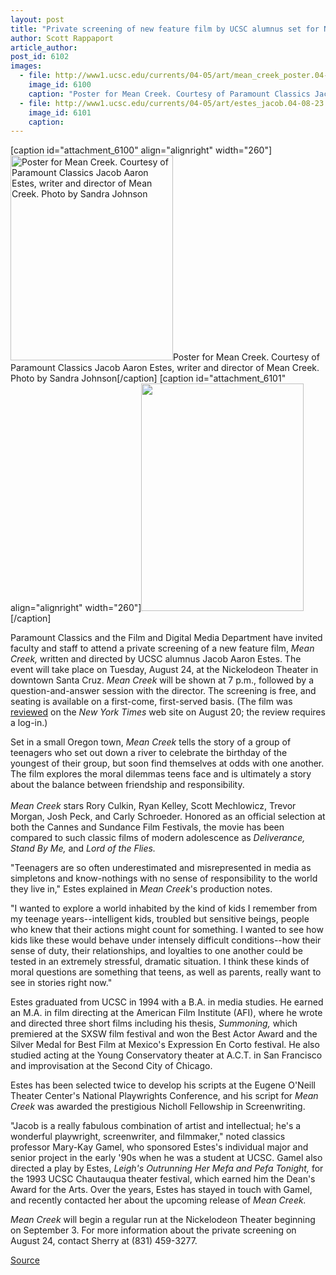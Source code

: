 ```yaml
---
layout: post
title: "Private screening of new feature film by UCSC alumnus set for Nickelodeon Theater"
author: Scott Rappaport
article_author: 
post_id: 6102
images:
  - file: http://www1.ucsc.edu/currents/04-05/art/mean_creek_poster.04-08-23.jpg
    image_id: 6100
    caption: "Poster for Mean Creek. Courtesy of Paramount Classics Jacob Aaron Estes, writer and director of Mean Creek. Photo by Sandra Johnson"
  - file: http://www1.ucsc.edu/currents/04-05/art/estes_jacob.04-08-23.jpg
    image_id: 6101
    caption: 
---
```


[caption id="attachment_6100" align="alignright" width="260"]<a href="http://dev-ucsc-news.pantheonsite.io/wp-content/uploads/2004/08/mean_creek_poster.04-08-23.jpg"><img class="size-full wp-image-6100" src="http://dev-ucsc-news.pantheonsite.io/wp-content/uploads/2004/08/mean_creek_poster.04-08-23.jpg" alt="Poster for Mean Creek. Courtesy of Paramount Classics Jacob Aaron Estes, writer and director of Mean Creek. Photo by Sandra Johnson" width="260" height="328" /></a>Poster for Mean Creek. Courtesy of Paramount Classics Jacob Aaron Estes, writer and director of Mean Creek. Photo by Sandra Johnson[/caption]
[caption id="attachment_6101" align="alignright" width="260"]<a href="http://dev-ucsc-news.pantheonsite.io/wp-content/uploads/2004/08/estes_jacob.04-08-23.jpg"><img class="size-full wp-image-6101" src="http://dev-ucsc-news.pantheonsite.io/wp-content/uploads/2004/08/estes_jacob.04-08-23.jpg" alt="" width="260" height="364" /></a>[/caption]
<p>
  Paramount Classics and the Film and Digital Media Department have invited faculty and staff to attend a private screening of a new feature film, <i>Mean Creek,</i> written and directed by UCSC alumnus Jacob Aaron Estes. The event will take place on Tuesday, August 24, at the Nickelodeon Theater in downtown Santa Cruz. <i>Mean Creek</i> will be shown at 7 p.m., followed by a question-and-answer session with the director. The screening is free, and seating is available on a first-come, first-served basis. (The film was <a href="http://movies2.nytimes.com/2004/08/20/movies/20MEAN.html">reviewed</a> on the <i>New York Times</i> web site on August 20; the review requires a log-in.)
</p>
<p>
  Set in a small Oregon town, <i>Mean Creek</i> tells the story of a group of teenagers who set out down a river to celebrate the birthday of the youngest of their group, but soon find themselves at odds with one another. The film explores the moral dilemmas teens face and is ultimately a story about the balance between friendship and responsibility.<br>
  <br>
  <i>Mean Creek</i> stars Rory Culkin, Ryan Kelley, Scott Mechlowicz, Trevor Morgan, Josh Peck, and Carly Schroeder. Honored as an official selection at both the Cannes and Sundance Film Festivals, the movie has been compared to such classic films of modern adolescence as <i>Deliverance, Stand By Me,</i> and <i>Lord of the Flies.</i><br>
</p>
<p>
  "Teenagers are so often underestimated and misrepresented in media as simpletons and know-nothings with no sense of responsibility to the world they live in," Estes explained in <i>Mean Creek</i>'s production notes.
</p>
<p>
  "I wanted to explore a world inhabited by the kind of kids I remember from my teenage years--intelligent kids, troubled but sensitive beings, people who knew that their actions might count for something. I wanted to see how kids like these would behave under intensely difficult conditions--how their sense of duty, their relationships, and loyalties to one another could be tested in an extremely stressful, dramatic situation. I think these kinds of moral questions are something that teens, as well as parents, really want to see in stories right now."<br>
</p>
<p>
  Estes graduated from UCSC in 1994 with a B.A. in media studies. He earned an M.A. in film directing at the American Film Institute (AFI), where he wrote and directed three short films including his thesis, <i>Summoning,</i> which premiered at the SXSW film festival and won the Best Actor Award and the Silver Medal for Best Film at Mexico's Expression En Corto festival. He also studied acting at the Young Conservatory theater at A.C.T. in San Francisco and improvisation at the Second City of Chicago.<br>
</p>
<p>
  Estes has been selected twice to develop his scripts at the Eugene O'Neill Theater Center's National Playwrights Conference, and his script for <i>Mean Creek</i> was awarded the prestigious Nicholl Fellowship in Screenwriting.<br>
</p>
<p>
  "Jacob is a really fabulous combination of artist and intellectual; he's a wonderful playwright, screenwriter, and filmmaker," noted classics professor Mary-Kay Gamel, who sponsored Estes's individual major and senior project in the early '90s when he was a student at UCSC. Gamel also directed a play by Estes, <i>Leigh's Outrunning Her Mefa and Pefa Tonight,</i> for the 1993 UCSC Chautauqua theater festival, which earned him the Dean's Award for the Arts. Over the years, Estes has stayed in touch with Gamel, and recently contacted her about the upcoming release of <i>Mean Creek.</i><br>
</p>
<p>
  <i>Mean Creek</i> will begin a regular run at the Nickelodeon Theater beginning on September 3. For more information about the private screening on August 24, contact Sherry at (831) 459-3277.
</p>
<p><a href="http://www1.ucsc.edu/currents/04-05/08-23/estes.html" title="Permalink to estes">Source</a></p>
